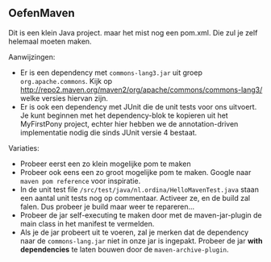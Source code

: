 ## OefenMaven

Dit is een klein Java project. maar het mist nog een pom.xml. Die zul je zelf helemaal moeten maken.

Aanwijzingen:

 * Er is een dependency met `commons-lang3.jar` uit groep `org.apache.commons`.
   Kijk op http://repo2.maven.org/maven2/org/apache/commons/commons-lang3/ welke versies hiervan zijn.
 * Er is ook een dependency met JUnit die de unit tests voor ons uitvoert. 
   Je kunt beginnen met het dependency-blok te kopieren uit het MyFirstPony project, 
   echter hier hebben we de annotation-driven implementatie nodig die sinds JUnit versie 4 bestaat.

Variaties:
 * Probeer eerst een zo klein mogelijke pom te maken
 * Probeer ook eens een zo groot mogelijke pom te maken. 
   Google naar `maven pom reference`  voor inspiratie.
 * In de unit test file `/src/test/java/nl.ordina/HelloMavenTest.java` staan een aantal unit tests nog op commentaar.
    Activeer ze, en de build zal falen. Dus probeer je build maar weer te repareren...
 * Probeer de jar self-executing te maken door met de maven-jar-plugin de main class in het manifest te vermelden.
 * Als je de jar probeert uit te voeren, zal je merken dat de dependency naar de `commons-lang.jar` niet in onze jar is ingepakt.
   Probeer de jar **with dependencies** te laten bouwen door de `maven-archive-plugin`.
 